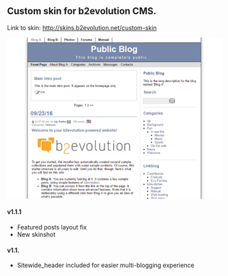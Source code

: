 ## Custom skin for b2evolution CMS.

Link to skin: http://skins.b2evolution.net/custom-skin

<img src="skinshot.png"/>

#### v1.1.1

- Featured posts layout fix
- New skinshot

#### v1.1.

- Sitewide_header included for easier multi-blogging experience
